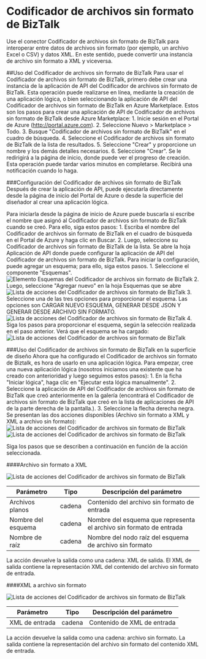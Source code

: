 <properties 
   pageTitle="Uso del Codificador de archivos sin formato de BizTalk en una aplicación lógica | Microsoft Azure" 
   description="Conector o aplicación de API del Codificador de archivos sin formato de BizTalk" 
   services="app-service\logic" 
   documentationCenter=".net,nodejs,java" 
   authors="rajram" 
   manager="dwrede" 
   editor=""/>

<tags
   ms.service="app-service-logic" 	
   ms.devlang="multiple"
   ms.topic="article"
   ms.tgt_pltfrm="na"
   ms.workload="integration" 
   ms.date="01/19/2016"
   ms.author="rajram"/>

# Codificador de archivos sin formato de BizTalk

Use el conector Codificador de archivos sin formato de BizTalk para interoperar entre datos de archivos sin formato (por ejemplo, un archivo Excel o CSV) y datos XML. En este sentido, puede convertir una instancia de archivo sin formato a XML y viceversa.

##Uso del Codificador de archivos sin formato de BizTalk
Para usar el Codificador de archivos sin formato de BizTalk, primero debe crear una instancia de la aplicación de API del Codificador de archivos sin formato de BizTalk. Esta operación puede realizarse en línea, mediante la creación de una aplicación lógica, o bien seleccionando la aplicación de API del Codificador de archivos sin formato de BizTalk en Azure Marketplace. Estos son los pasos para crear una aplicación de API de Codificador de archivos sin formato de BizTalk desde Azure Marketplace: 1. Inicie sesión en el Portal de Azure (http://portal.azure.com). 2. Seleccione Nuevo > Marketplace > Todo. 3. Busque "Codificador de archivos sin formato de BizTalk" en el cuadro de búsqueda. 4. Seleccione el Codificador de archivos sin formato de BizTalk de la lista de resultados. 5. Seleccione "Crear" y proporcione un nombre y los demás detalles necesarios. 6. Seleccione "Crear". Se le redirigirá a la página de inicio, donde puede ver el progreso de creación. Esta operación puede tardar varios minutos en completarse. Recibirá una notificación cuando lo haga.

###Configuración del Codificador de archivos sin formato de BizTalk
Después de crear la aplicación de API, puede ejecutarla directamente desde la página de inicio del Portal de Azure o desde la superficie del diseñador al crear una aplicación lógica.

Para iniciarla desde la página de inicio de Azure puede buscarla si escribe el nombre que asignó al Codificador de archivos sin formato de BizTalk cuando se creó. Para ello, siga estos pasos: 1. Escriba el nombre del Codificador de archivos sin formato de BizTalk en el cuadro de búsqueda en el Portal de Azure y haga clic en Buscar. 2. Luego, seleccione su Codificador de archivos sin formato de BizTalk de la lista. Se abre la hoja Aplicación de API donde puede configurar la aplicación de API del Codificador de archivos sin formato de BizTalk. Para iniciar la configuración, puede agregar un esquema; para ello, siga estos pasos. 1. Seleccione el componente "Esquemas". ![Elemento Esquemas del Codificador de archivos sin formato de BizTalk][2] 2. Luego, seleccione "Agregar nuevo" en la hoja Esquemas que se abre ![Lista de acciones del Codificador de archivos sin formato de BizTalk][7] 3. Seleccione una de las tres opciones para proporcionar el esquema. Las opciones son CARGAR NUEVO ESQUEMA, GENERAR DESDE JSON Y GENERAR DESDE ARCHIVO SIN FORMATO. ![Lista de acciones del Codificador de archivos sin formato de BizTalk][8] 4. Siga los pasos para proporcionar el esquema, según la selección realizada en el paso anterior. Verá que el esquema se ha cargado: ![Lista de acciones del Codificador de archivos sin formato de BizTalk][9]

###Uso del Codificador de archivos sin formato de BizTalk en la superficie de diseño
Ahora que ha configurado el Codificador de archivos sin formato de Biztalk, es hora de usarlo en una aplicación lógica. Para empezar, cree una nueva aplicación lógica (nosotros iniciamos una existente que ha creado con anterioridad y luego seguimos estos pasos): 1. En la ficha "Iniciar lógica", haga clic en "Ejecutar esta lógica manualmente". 2. Seleccione la aplicación de API del Codificador de archivos sin formato de BizTalk que creó anteriormente en la galería (encontrará el Codificador de archivos sin formato de BizTalk que creó en la lista de aplicaciones de API de la parte derecha de la pantalla.). 3. Seleccione la flecha derecha negra. Se presentan las dos acciones disponibles (Archivo sin formato a XML y XML a archivo sin formato): ![Lista de acciones del Codificador de archivos sin formato de BizTalk][1] ![Lista de acciones del Codificador de archivos sin formato de BizTalk][4]

Siga los pasos que se describen a continuación en función de la acción seleccionada.

####Archivo sin formato a XML

![Lista de acciones del Codificador de archivos sin formato de BizTalk][5]

Parámetro|Tipo|Descripción del parámetro
---|---|---
Archivos planos|cadena|Contenido del archivo sin formato de entrada
Nombre del esquema|cadena|Nombre del esquema que representa el archivo sin formato de entrada
Nombre de raíz|cadena|Nombre del nodo raíz del esquema de archivo sin formato


La acción devuelve la salida como una cadena: XML de salida. El XML de salida contiene la representación XML del contenido del archivo sin formato de entrada.

####XML a archivo sin formato

![Lista de acciones del Codificador de archivos sin formato de BizTalk][6]

Parámetro|Tipo|Descripción del parámetro
---|---|---
XML de entrada|cadena|Contenido de XML de entrada

La acción devuelve la salida como una cadena: archivo sin formato. La salida contiene la representación del archivo sin formato del contenido XML de entrada.

<!-- References -->
[1]: ./media/app-service-logic-flatfile-encoder/FlatFileEncoder.ClickToConfigure.PNG
[2]: ./media/app-service-logic-flatfile-encoder/FlatFileEncoder.SchemasPart.PNG
[3]: ./media/app-service-logic-flatfile-encoder/FlatFileEncoder.SchemaUpload.PNG
[4]: ./media/app-service-logic-flatfile-encoder/FlatFileEncoder.ListOfActions.PNG
[5]: ./media/app-service-logic-flatfile-encoder/FlatFileEncoder.FlatFileToXml.PNG
[6]: ./media/app-service-logic-flatfile-encoder/FlatFileEncoder.XmlToFlatFile.PNG
[7]: ./media/app-service-logic-flatfile-encoder/flatfileencoder.addschema.PNG
[8]: ./media/app-service-logic-flatfile-encoder/flatfileencoder.selectschemauploadoption.PNG
[9]: ./media/app-service-logic-flatfile-encoder/flatfileencoder.shemauploaded.PNG

 

<!---HONumber=AcomDC_0121_2016-->